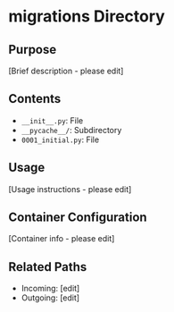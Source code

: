 
# migrations Directory

## Purpose
[Brief description - please edit]

## Contents
- `__init__.py`: File
- `__pycache__/`: Subdirectory
- `0001_initial.py`: File

## Usage
[Usage instructions - please edit]

## Container Configuration
[Container info - please edit]

## Related Paths
- Incoming: [edit]
- Outgoing: [edit]
